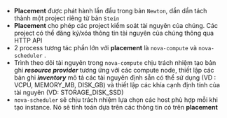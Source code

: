 - **Placement** được phát hành lần đầu trong bản `Newton`, dần dần tách thành một project riêng từ bản `Stein`
- **Placement** cho phép các project kiểm soát tài nguyên của chúng. Các project có thể đăng ký/xóa thông tin tài nguyên của chúng thông qua HTTP API
- 2 process tương tác phần lớn với **placement** là `nova-compute` và `nova-scheduler` .
- Trình theo dõi tài nguyên trong `nova-compute` chịu trách nhiệm tạo bản ghi ***resource provider*** tương ứng với các compute node, thiết lập các bản ghi ***inventory*** mô tả các tài nguyên định sẵn có thể sử dụng (VD : VCPU, MEMORY_MB, DISK_GB) và thiết lập các khía cạnh định tính của tài nguyên (VD: STORAGE_DISK_SSD)
- `nova-scheduler` sẽ chịu trách nhiệm lựa chọn các host phù hợp mỗi khi tạo instance. Nó sẽ tính toán dựa trên các thông tin có trên **placement**
